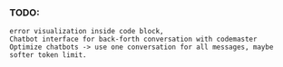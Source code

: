 ### TODO: 
    error visualization inside code block, 
    Chatbot interface for back-forth conversation with codemaster
    Optimize chatbots -> use one conversation for all messages, maybe softer token limit.